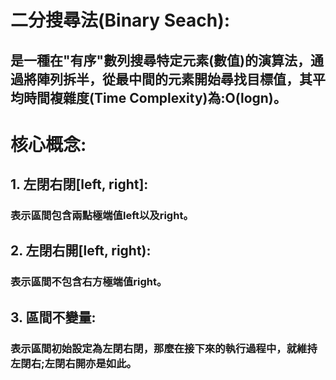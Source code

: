 # 二分搜尋法(Binary Seach):
## 是一種在"有序"數列搜尋特定元素(數值)的演算法，通過將陣列拆半，從最中間的元素開始尋找目標值，其平均時間複雜度(Time Complexity)為:O(logn)。
# 核心概念:
## 1. 左閉右閉[left, right]:
### 表示區間包含兩點極端值left以及right。
## 2. 左閉右開[left, right):
### 表示區間不包含右方極端值right。
## 3. 區間不變量:
### 表示區間初始設定為左閉右閉，那麼在接下來的執行過程中，就維持左閉右;左閉右開亦是如此。
